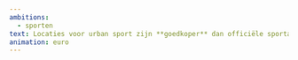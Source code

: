 ```yaml
---
ambitions:
  - sporten
text: Locaties voor urban sport zijn **goedkoper** dan officiële sportaccommodaties
animation: euro
---
```

